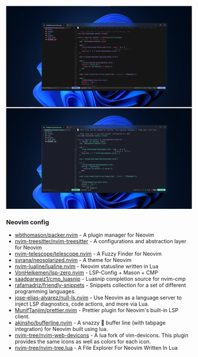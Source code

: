 <img src="./images/Tema1Neovim.png">
<img src="./images/tema2Neovim.png">

### Neovim config

- [wbthomason/packer.nvim](https://github.com/wbthomason/packer.nvim) - A plugin manager for Neovim
- [nvim-treesitter/nvim-treesitter](https://github.com/nvim-treesitter/nvim-treesitter) - A configurations and abstraction layer for Neovim
- [nvim-telescope/telescope.nvim](https://github.com/nvim-telescope/telescope.nvim) - A Fuzzy Finder for Neovim
- [svrana/neosolarized.nvim](https://github.com/svrana/neosolarized.nvim) - A theme for Neovim
- [nvim-lualine/lualine.nvim](https://github.com/nvim-lualine/lualine.nvim) - Neovim statusline written in Lua
- [VonHeikemen/lsp-zero.nvim](https://github.com/VonHeikemen/lsp-zero.nvim) - LSP-Config + Mason + CMP
- [saadparwaiz1/cmp_luasnip](https://github.com/saadparwaiz1/cmp_luasnip) - Luasnip completion source for nvim-cmp
- [rafamadriz/friendly-snippets](https://github.com/rafamadriz/friendly-snippets) - Snippets collection for a set of different programming languages.
- [jose-elias-alvarez/null-ls.nvim](https://github.com/jose-elias-alvarez/null-ls.nvim) - Use Neovim as a language server to inject LSP diagnostics, code actions, and more via Lua.
- [MunifTanjim/prettier.nvim](https://github.com/MunifTanjim/prettier.nvim) - Prettier plugin for Neovim's built-in LSP client.
- [akinsho/bufferline.nvim](https://github.com/akinsho/bufferline.nvim) - A snazzy 💅 buffer line (with tabpage integration) for Neovim built using lua.
- [nvim-tree/nvim-web-devicons](https://github.com/nvim-tree/nvim-web-devicons) - A lua fork of vim-devicons. This plugin provides the same icons as well as colors for each icon.
- [nvim-tree/nvim-tree.lua](https://github.com/nvim-tree/nvim-tree.lua) - A File Explorer For Neovim Written In Lua
